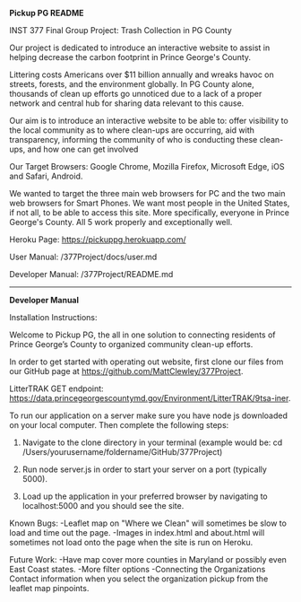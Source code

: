 **Pickup PG README**

INST 377 Final Group Project: Trash Collection in PG County

Our project is dedicated to introduce an interactive website to assist in helping decrease the carbon footprint in Prince George's County.

Littering costs Americans over $11 billion annually and wreaks havoc on streets, forests, and the environment globally. In PG County alone, thousands of clean up efforts go unnoticed due to a lack of a proper network and central hub for sharing data relevant to this cause.

Our aim is to introduce an interactive website to be able to: offer visibility to the local community as to where clean-ups are occurring, aid with transparency, informing the community of who is conducting these clean-ups, and how one can get involved

Our Target Browsers: Google Chrome, Mozilla Firefox, Microsoft Edge, iOS and Safari, Android.

We wanted to target the three main web browsers for PC and the two main web browsers for Smart Phones. We want most people in the United States, if not all, to be able to access this site. More specifically, everyone in Prince George's County. All 5 work properly and exceptionally well.

Heroku Page: https://pickuppg.herokuapp.com/

User Manual: /377Project/docs/user.md

Developer Manual: /377Project/README.md



****************************************************************************************************************************************


**Developer Manual**

Installation Instructions:

Welcome to Pickup PG, the all in one solution to connecting residents of Prince George’s County to organized community clean-up efforts. 

In order to get started with operating out website, first clone our files from our GitHub page at https://github.com/MattClewley/377Project. 

LitterTRAK GET endpoint: https://data.princegeorgescountymd.gov/Environment/LitterTRAK/9tsa-iner.

To run our application on a server make sure you have node js downloaded on your local computer. Then complete the following steps: 

1. Navigate to the clone directory in your terminal (example would be: cd /Users/yourusername/foldername/GitHub/377Project)

2. Run node server.js in order to start your server on a port (typically 5000).

3. Load up the application in your preferred browser by navigating to localhost:5000 and you should see the site.

Known Bugs:
-Leaflet map on "Where we Clean" will sometimes be slow to load and time out the page. 
-Images in index.html and about.html will sometimes not load onto the page when the site is run on Heroku. 

Future Work:
-Have map cover more counties in Maryland or possibly even East Coast states. 
-More filter options
-Connecting the Organizations Contact information when you select the organization pickup from the leaflet map pinpoints. 

